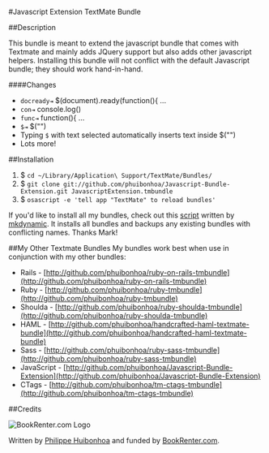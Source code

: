 #Javascript Extension TextMate Bundle

##Description

This bundle is meant to extend the javascript bundle that comes with Textmate and mainly adds JQuery support but also adds other javascript helpers.  Installing this bundle will not conflict with the default Javascript bundle; they should work hand-in-hand.

####Changes
 * <code>docready⇥</code> $(document).ready(function(){ ...
 * <code>con⇥</code> console.log()
 * <code>func⇥</code> function(){ ...
 * <code>$⇥</code> $("")
 * Typing <code>$</code> with text selected automatically inserts text inside $("")
 * Lots more!
 
##Installation

1. $ `cd ~/Library/Application\ Support/TextMate/Bundles/`
2. $ `git clone git://github.com/phuibonhoa/Javascript-Bundle-Extension.git JavascriptExtension.tmbundle`
3. $ `osascript -e 'tell app "TextMate" to reload bundles'`

If you'd like to install all my bundles, check out this [script](http://gist.github.com/443129) written by [mkdynamic](http://github.com/mkdynamic).  It installs all bundles and backups any existing bundles with conflicting names.  Thanks Mark!

##My Other Textmate Bundles
My bundles work best when use in conjunction with my other bundles:

 * Rails - [http://github.com/phuibonhoa/ruby-on-rails-tmbundle](http://github.com/phuibonhoa/ruby-on-rails-tmbundle)
 * Ruby - [http://github.com/phuibonhoa/ruby-tmbundle](http://github.com/phuibonhoa/ruby-tmbundle)
 * Shoulda - [http://github.com/phuibonhoa/ruby-shoulda-tmbundle](http://github.com/phuibonhoa/ruby-shoulda-tmbundle)
 * HAML - [http://github.com/phuibonhoa/handcrafted-haml-textmate-bundle](http://github.com/phuibonhoa/handcrafted-haml-textmate-bundle)
 * Sass - [http://github.com/phuibonhoa/ruby-sass-tmbundle](http://github.com/phuibonhoa/ruby-sass-tmbundle)
 * JavaScript - [http://github.com/phuibonhoa/Javascript-Bundle-Extension](http://github.com/phuibonhoa/Javascript-Bundle-Extension)
 * CTags - [http://github.com/phuibonhoa/tm-ctags-tmbundle](http://github.com/phuibonhoa/tm-ctags-tmbundle)

##Credits

![BookRenter.com Logo](http://assets0.bookrenter.com/images/header/bookrenter_logo.gif "BookRenter.com")

Written by [Philippe Huibonhoa](http://github.com/phuibonhoa) and funded by [BookRenter.com](http://www.bookrenter.com "BookRenter.com").
